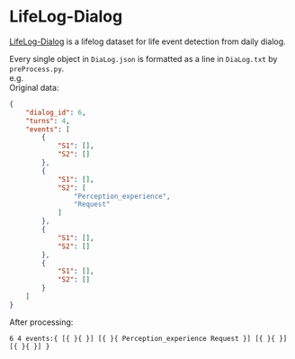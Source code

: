 # LifeLog-Dialog
[LifeLog-Dialog](https://github.com/ntunlplab/Lifelog-DiaLog) is a lifelog dataset for life event detection from daily dialog.

Every single object in `DiaLog.json` is formatted as a line in `DiaLog.txt` by `preProcess.py`.  
e.g.   
Original data:
```json
{
    "dialog_id": 6,
    "turns": 4,
    "events": [
        {
            "S1": [],
            "S2": []
        },
        {
            "S1": [],
            "S2": [
                "Perception_experience",
                "Request"
            ]
        },
        {
            "S1": [],
            "S2": []
        },
        {
            "S1": [],
            "S2": []
        }
    ]
}
```
After processing:
```
6 4 events:{ [{ }{ }] [{ }{ Perception_experience Request }] [{ }{ }] [{ }{ }] }
```